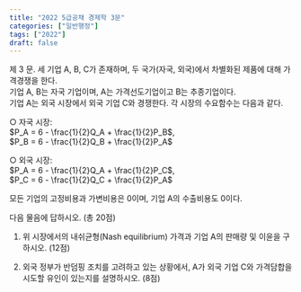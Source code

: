 ```yaml
---
title: "2022 5급공채 경제학 3문"
categories: ["일반행정"]
tags: ["2022"]
draft: false
---
```


제 3 문. 세 기업 A, B, C가 존재하며, 두 국가(자국, 외국)에서 차별화된 제품에 대해 가격경쟁을 한다.  
기업 A, B는 자국 기업이며, A는 가격선도기업이고 B는 추종기업이다.  
기업 A는 외국 시장에서 외국 기업 C와 경쟁한다. 각 시장의 수요함수는 다음과 같다.

○ 자국 시장:  
$P_A = 6 - \frac{1}{2}Q_A + \frac{1}{2}P_B$,  
$P_B = 6 - \frac{1}{2}Q_B + \frac{1}{2}P_A$

○ 외국 시장:  
$P_A = 6 - \frac{1}{2}Q_A + \frac{1}{2}P_C$,  
$P_C = 6 - \frac{1}{2}Q_C + \frac{1}{2}P_A$

모든 기업의 고정비용과 가변비용은 0이며, 기업 A의 수출비용도 0이다.

다음 물음에 답하시오. (총 20점)

1) 위 시장에서의 내쉬균형(Nash equilibrium) 가격과 기업 A의 판매량 및 이윤을 구하시오. (12점)

2) 외국 정부가 반덤핑 조치를 고려하고 있는 상황에서, A가 외국 기업 C와 가격담합을 시도할 유인이 있는지를 설명하시오. (8점)

